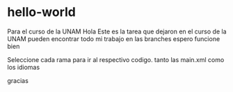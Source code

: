 # hello-world
Para el curso de la UNAM
Hola 
Este es la tarea que dejaron en el curso de la UNAM
pueden encontrar todo mi trabajo en las branches
 espero funcione bien
 
 Seleccione cada rama para ir al respectivo codigo.
 tanto las main.xml como los idiomas
 
 gracias
